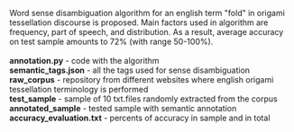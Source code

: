 Word sense disambiguation algorithm for an english term "fold" in origami tessellation discourse is proposed. Main factors used in algorithm are frequency, part of speech, and distribution. As a result, average accuracy on test sample amounts to 72% (with range 50-100%). <br /> <br />
**annotation.py** - code with the algorithm <br />
**semantic_tags.json** - all the tags used for sense disambiguation <br />
**raw_corpus** - repository from different websites where english origami tessellation terminology is performed <br />
**test_sample** - sample of 10 txt.files randomly extracted from the corpus <br />
**annotated_sample** - tested sample with semantic annotation <br />
**accuracy_evaluation.txt** - percents of accuracy in sample and in total <br />
